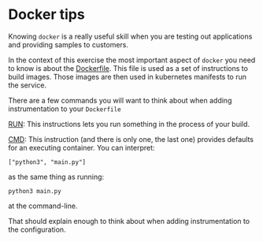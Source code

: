 # Docker tips

Knowing `docker` is a really useful skill when you are testing out applications and providing samples to customers.

In the context of this exercise the most important aspect of `docker` you need to know is about the [Dockerfile](https://docs.docker.com/engine/reference/builder/). This file is used as a set of instructions to build images. Those images are then used in kubernetes manifests to run the service.

There are a few commands you will want to think about when adding instrumentation to your `Dockerfile`

[RUN](https://docs.docker.com/engine/reference/builder/#run): This instructions lets you run something in the process of your build.

[CMD](https://docs.docker.com/engine/reference/builder/#cmd): This instruction (and there is only one, the last one) provides defaults for an executing container. You can interpret:
```
["python3", "main.py"]
```
as the same thing as running:
```
python3 main.py
```
at the command-line.

That should explain enough to think about when adding instrumentation to the configuration.